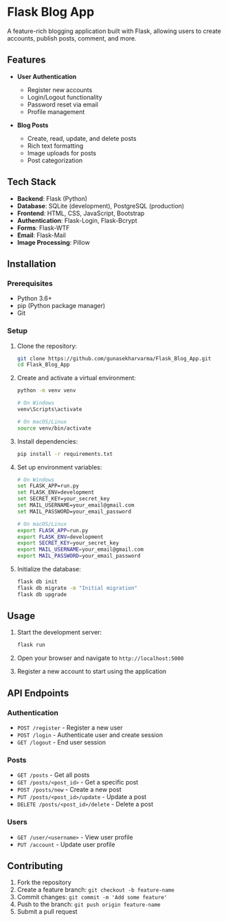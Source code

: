 # Flask Blog App

A feature-rich blogging application built with Flask, allowing users to create accounts, publish posts, comment, and more.

## Features

- **User Authentication**
  - Register new accounts
  - Login/Logout functionality
  - Password reset via email
  - Profile management

- **Blog Posts**
  - Create, read, update, and delete posts
  - Rich text formatting
  - Image uploads for posts
  - Post categorization



## Tech Stack

- **Backend**: Flask (Python)
- **Database**: SQLite (development), PostgreSQL (production)
- **Frontend**: HTML, CSS, JavaScript, Bootstrap
- **Authentication**: Flask-Login, Flask-Bcrypt
- **Forms**: Flask-WTF
- **Email**: Flask-Mail
- **Image Processing**: Pillow

## Installation

### Prerequisites

- Python 3.6+
- pip (Python package manager)
- Git

### Setup

1. Clone the repository:
   ```bash
   git clone https://github.com/gunasekharvarma/Flask_Blog_App.git
   cd Flask_Blog_App
   ```

2. Create and activate a virtual environment:
   ```bash
   python -m venv venv
   
   # On Windows
   venv\Scripts\activate
   
   # On macOS/Linux
   source venv/bin/activate
   ```

3. Install dependencies:
   ```bash
   pip install -r requirements.txt
   ```

4. Set up environment variables:
   ```bash
   # On Windows
   set FLASK_APP=run.py
   set FLASK_ENV=development
   set SECRET_KEY=your_secret_key
   set MAIL_USERNAME=your_email@gmail.com
   set MAIL_PASSWORD=your_email_password
   
   # On macOS/Linux
   export FLASK_APP=run.py
   export FLASK_ENV=development
   export SECRET_KEY=your_secret_key
   export MAIL_USERNAME=your_email@gmail.com
   export MAIL_PASSWORD=your_email_password
   ```

5. Initialize the database:
   ```bash
   flask db init
   flask db migrate -m "Initial migration"
   flask db upgrade
   ```

## Usage

1. Start the development server:
   ```bash
   flask run
   ```

2. Open your browser and navigate to `http://localhost:5000`

3. Register a new account to start using the application



## API Endpoints

### Authentication

- `POST /register` - Register a new user
- `POST /login` - Authenticate user and create session
- `GET /logout` - End user session

### Posts

- `GET /posts` - Get all posts
- `GET /posts/<post_id>` - Get a specific post
- `POST /posts/new` - Create a new post
- `PUT /posts/<post_id>/update` - Update a post
- `DELETE /posts/<post_id>/delete` - Delete a post

### Users

- `GET /user/<username>` - View user profile
- `PUT /account` - Update user profile


## Contributing

1. Fork the repository
2. Create a feature branch: `git checkout -b feature-name`
3. Commit changes: `git commit -m 'Add some feature'`
4. Push to the branch: `git push origin feature-name`
5. Submit a pull request



